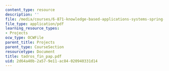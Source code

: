 ```yaml
---
content_type: resource
description: ''
file: /media/courses/6-871-knowledge-based-applications-systems-spring-2005/2d64a40b2a579e11ac84020940331d14_tadros_fin_pap.pdf
file_type: application/pdf
learning_resource_types:
- Projects
ocw_type: OCWFile
parent_title: Projects
parent_type: CourseSection
resourcetype: Document
title: tadros_fin_pap.pdf
uid: 2d64a40b-2a57-9e11-ac84-020940331d14
---
```

